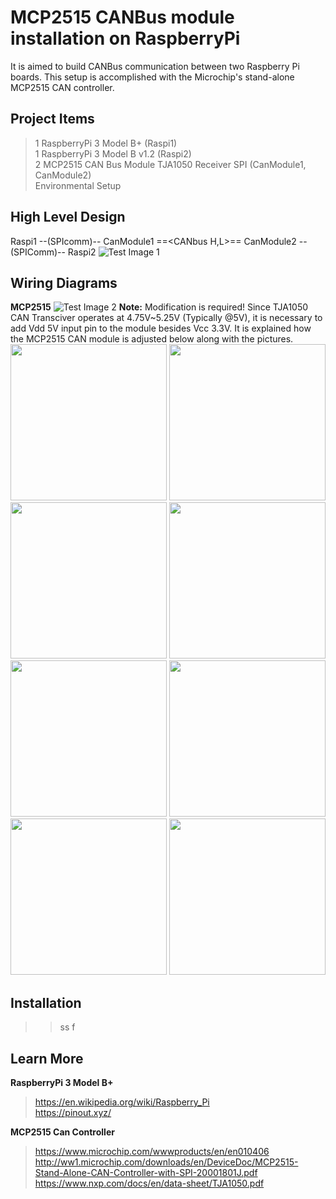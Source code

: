 # MCP2515 CANBus module installation on RaspberryPi  
It is aimed to build CANBus communication between two Raspberry Pi boards. This setup is accomplished with the Microchip's stand-alone MCP2515 CAN controller. 

## Project Items  
> 1 RaspberryPi 3 Model B+ (Raspi1)   
> 1 RaspberryPi 3 Model B v1.2 (Raspi2)   
> 2 MCP2515 CAN Bus Module TJA1050 Receiver SPI (CanModule1, CanModule2)    
> Environmental Setup     

## High Level Design 
Raspi1 --(SPIcomm)-- CanModule1 ==<CANbus H,L>== CanModule2 --(SPIComm)-- Raspi2
![Test Image 1](https://github.com/tolgakarakurt/CANBus-MCP2515-Raspi/blob/master/CANBus-2MCP2515-Page-1.png)

## Wiring Diagrams
**MCP2515**
![Test Image 2](https://github.com/tolgakarakurt/CANBus-MCP2515-Raspi/blob/master/CANBus-MCP2515-MCP2515%20Schematic.png)
**Note:** Modification is required! Since TJA1050 CAN Transciver operates at 4.75V~5.25V (Typically @5V), it is necessary to add Vdd 5V input pin to the module besides Vcc 3.3V. It is explained how the MCP2515 CAN module is adjusted below along with the pictures. 
<img src="https://github.com/tolgakarakurt/CANBus-MCP2515-Raspi/blob/master/1.jpeg" width="250">
<img src="https://github.com/tolgakarakurt/CANBus-MCP2515-Raspi/blob/master/2.jpeg" width="250">
<img src="https://github.com/tolgakarakurt/CANBus-MCP2515-Raspi/blob/master/3.jpeg" width="250">
<img src="https://github.com/tolgakarakurt/CANBus-MCP2515-Raspi/blob/master/4.jpeg" width="250">
<img src="https://github.com/tolgakarakurt/CANBus-MCP2515-Raspi/blob/master/6.jpeg" width="250">
<img src="https://github.com/tolgakarakurt/CANBus-MCP2515-Raspi/blob/master/7.jpeg" width="250">
<img src="https://github.com/tolgakarakurt/CANBus-MCP2515-Raspi/blob/master/8.jpeg" width="250">
<img src="https://github.com/tolgakarakurt/CANBus-MCP2515-Raspi/blob/master/9.jpeg" width="250">

## Installation
>>ss
>>f

    
  
  

## Learn More  
**RaspberryPi 3 Model B+**     
> https://en.wikipedia.org/wiki/Raspberry_Pi    
> https://pinout.xyz/  

**MCP2515 Can Controller** 
> https://www.microchip.com/wwwproducts/en/en010406  
> http://ww1.microchip.com/downloads/en/DeviceDoc/MCP2515-Stand-Alone-CAN-Controller-with-SPI-20001801J.pdf  
> https://www.nxp.com/docs/en/data-sheet/TJA1050.pdf  

